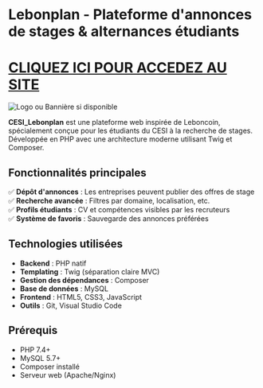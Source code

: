 # Lebonplan - Plateforme d'annonces de stages & alternances étudiants

# [CLIQUEZ ICI POUR ACCEDEZ AU SITE](http://lebonplan.westeurope.cloudapp.azure.com/)

![Logo ou Bannière si disponible](http://lebonplan.westeurope.cloudapp.azure.com/assets/images/logo_full.png)

**CESI_Lebonplan** est une plateforme web inspirée de Leboncoin, spécialement conçue pour les étudiants du CESI à la recherche de stages. Développée en PHP avec une architecture moderne utilisant Twig et Composer.

## Fonctionnalités principales

✅ **Dépôt d'annonces** : Les entreprises peuvent publier des offres de stage  
✅ **Recherche avancée** : Filtres par domaine, localisation, etc.  
✅ **Profils étudiants** : CV et compétences visibles par les recruteurs  
✅ **Système de favoris** : Sauvegarde des annonces préférées  

## Technologies utilisées

- **Backend** : PHP natif 
- **Templating** : Twig (séparation claire MVC)
- **Gestion des dépendances** : Composer
- **Base de données** : MySQL
- **Frontend** : HTML5, CSS3, JavaScript
- **Outils** : Git, Visual Studio Code

## Prérequis

- PHP 7.4+ 
- MySQL 5.7+
- Composer installé
- Serveur web (Apache/Nginx)
